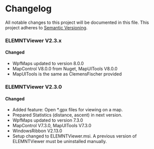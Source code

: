 # Changelog
All notable changes to this project will be documented in this file.
This project adheres to [Semantic Versioning](http://semver.org/).

### ELEMNTViewer V2.3.x

#### Changed

- WpfMaps updated to version 8.0.0
- MapControl V8.0.0 from Nuget, MapUITools V8.0.0
- MapUITools is the same as ClemensFischer provided

### ELEMNTViewer V2.3.0

#### Changed

- Added feature: Open *.gpx files for viewing on a map.
- Prepared Statistics (distance, ascent) in next version.
- WpfMaps updated to version 7.3.0
- MapControl V7.3.0, MapUITools V7.3.0
- WindowsRibbon V2.13.0
- Setup changed to ELEMNTViewer.msi. A previous version of ELEMNTViewer must be uninstalled manually.


